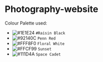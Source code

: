 # Photography-website

Colour Palette used:
- ![#1E1E24](https://placehold.co/15x15/1E1E24/1E1E24.png) `#Raisin Black`
- ![#92140C](https://placehold.co/15x15/92140C/92140C.png) `Penn Red`
- ![#FFF8F0](https://placehold.co/15x15/FFF8F0/FFF8F0.png) `Floral White`
- ![#FFCF99](https://placehold.co/15x15/FFCF99/FFCF99.png) `Sunset`
- ![#111D4A](https://placehold.co/30x15/111D4A/111D4A.png) `Space Cadet`